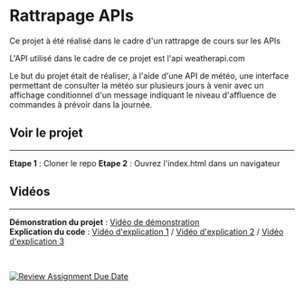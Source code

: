 # Rattrapage APIs
Ce projet à été réalisé dans le cadre d'un rattrapge de cours sur les APIs

L'API utilisé dans le cadre de ce projet est l'api weatherapi.com

Le but du projet était de réaliser, à l'aide d'une API de météo, une interface permettant de consulter la météo sur plusieurs jours à venir avec un affichage conditionnel d'un message indiquant le niveau d'affluence de commandes à prévoir dans la journée.

## Voir le projet

---
**Etape 1** : Cloner le repo
**Etape 2** : Ouvrez l'index.html dans un navigateur

## Vidéos

---
**Démonstration du projet** : [Vidéo de démonstration](https://www.loom.com/share/b598aeabd397498e8049d62b5da7d817?sid=4d8e232c-ff5c-470e-9f27-0d19e68f8511')
<br>
**Explication du code** : [Vidéo d'explication 1](https://www.loom.com/share/3bf8941572e047dc89b7f93783297688?sid=a508507f-c304-4b69-aa1f-85124941b397) / [Vidéo d'explication 2](https://www.loom.com/share/247682b07de64caebb440fb15e57e53e?sid=c7613220-7ca8-496e-816d-8b5676717865) / [Vidéo d'explication 3](https://www.loom.com/share/4d031ebda8084344a041030abe6af255?sid=21e6e956-8181-4b07-aec1-f8daf4dae0bb)

<br>

[![Review Assignment Due Date](https://classroom.github.com/assets/deadline-readme-button-24ddc0f5d75046c5622901739e7c5dd533143b0c8e959d652212380cedb1ea36.svg)](https://classroom.github.com/a/sx0do6kF)
